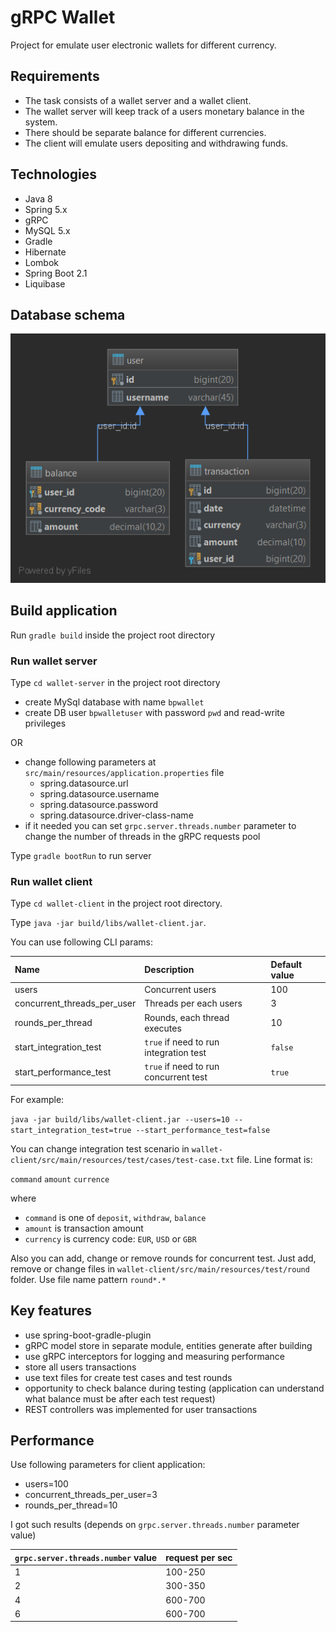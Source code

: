 # gRPC Wallet

Project for emulate user electronic wallets for different currency.


## Requirements
* The task consists of a wallet server and a wallet client. 
* The wallet server will keep track of a users monetary balance in the system. 
* There should be separate balance for different currencies.
* The client will emulate users depositing and withdrawing funds.

## Technologies
* Java 8 
* Spring 5.x
* gRPC
* MySQL 5.x
* Gradle
* Hibernate
* Lombok
* Spring Boot 2.1
* Liquibase

## Database schema
![betPawa wallet DB schema](bpwallet-db-schema.png)

## Build application
Run `gradle build` inside the project root directory

### Run wallet server
Type `cd wallet-server` in the project root directory
* create MySql database with name `bpwallet`
* create DB user `bpwalletuser` with password `pwd` and read-write privileges

OR

* change following parameters at `src/main/resources/application.properties` file
    * spring.datasource.url
    * spring.datasource.username
    * spring.datasource.password
    * spring.datasource.driver-class-name
* if it needed you can set `grpc.server.threads.number` parameter to change the number of threads in the gRPC requests pool

Type `gradle bootRun` to run server

### Run wallet client
Type `cd wallet-client` in the project root directory.

Type `java -jar build/libs/wallet-client.jar`.

You can use following CLI params:

| Name | Description | Default value |
|:-----|:------------|:--------------|
|users |Concurrent users | 100 |  
|concurrent_threads_per_user |Threads per each users | 3 |
|rounds_per_thread |Rounds, each thread executes | 10 |
|start_integration_test |`true` if need to run integration test | `false` |
|start_performance_test |`true` if need to run concurrent test | `true` |

For example:

`java -jar build/libs/wallet-client.jar --users=10 --start_integration_test=true --start_performance_test=false`

You can change integration test scenario in `wallet-client/src/main/resources/test/cases/test-case.txt` file. Line format is:

`command` `amount` `currence`

where
* `command` is one of `deposit`, `withdraw`, `balance`
* `amount` is transaction amount
* `currency` is currency code: `EUR`, `USD` or `GBR`

Also you can add, change or remove rounds for concurrent test. Just add, remove or change files in `wallet-client/src/main/resources/test/round` folder. Use file name pattern `round*.*`

## Key features
* use spring-boot-gradle-plugin
* gRPC model store in separate module, entities generate after building
* use gRPC interceptors for logging and measuring performance
* store all users transactions 
* use text files for create test cases and test rounds
* opportunity to check balance during testing (application can understand what balance must be after each test request) 
* REST controllers was implemented for user transactions

## Performance
Use following parameters for client application:
* users=100
* concurrent_threads_per_user=3
* rounds_per_thread=10

I got such results (depends on `grpc.server.threads.number` parameter value)

|`grpc.server.threads.number` value|request per sec|
|:-------------------------------|:--------------|
| 1 | 100-250 |
| 2 | 300-350 |
| 4 | 600-700 |
| 6 | 600-700 |

